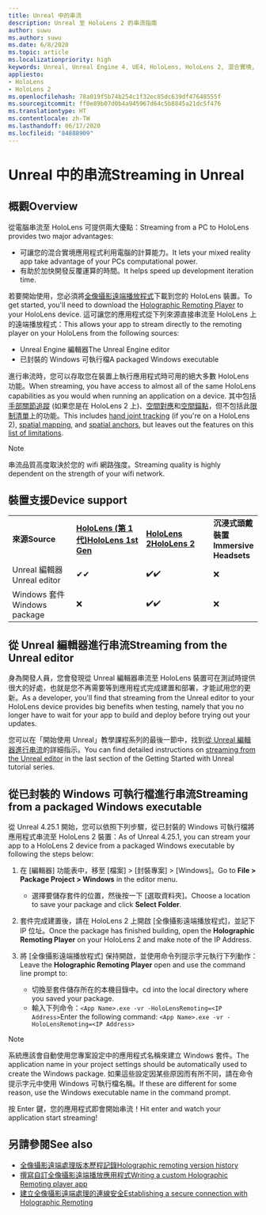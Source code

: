 ```yaml
---
title: Unreal 中的串流
description: Unreal 至 HoloLens 2 的串流指南
author: suwu
ms.author: suwu
ms.date: 6/8/2020
ms.topic: article
ms.localizationpriority: high
keywords: Unreal, Unreal Engine 4, UE4, HoloLens, HoloLens 2, 混合實境, 串流, 電腦, 全像攝影應用程式遠端處理, 全像攝影遠端播放程式, 文件
appliesto:
- HoloLens
- HoloLens 2
ms.openlocfilehash: 78a019f5b74b254c1f32ec85dc639df47648555f
ms.sourcegitcommit: ff0e89b07d0b4a945967d64c5b8845a21dc5f476
ms.translationtype: HT
ms.contentlocale: zh-TW
ms.lasthandoff: 06/17/2020
ms.locfileid: "84888909"
---
```

# <a name="streaming-in-unreal"></a><span data-ttu-id="e4093-104">Unreal 中的串流</span><span class="sxs-lookup"><span data-stu-id="e4093-104">Streaming in Unreal</span></span>

## <a name="overview"></a><span data-ttu-id="e4093-105">概觀</span><span class="sxs-lookup"><span data-stu-id="e4093-105">Overview</span></span>
<span data-ttu-id="e4093-106">從電腦串流至 HoloLens 可提供兩大優點：</span><span class="sxs-lookup"><span data-stu-id="e4093-106">Streaming from a PC to HoloLens provides two major advantages:</span></span> 
* <span data-ttu-id="e4093-107">可讓您的混合實境應用程式利用電腦的計算能力。</span><span class="sxs-lookup"><span data-stu-id="e4093-107">It lets your mixed reality app take advantage of your PCs computational power.</span></span> 
* <span data-ttu-id="e4093-108">有助於加快開發反覆運算的時間。</span><span class="sxs-lookup"><span data-stu-id="e4093-108">It helps speed up development iteration time.</span></span> 

<span data-ttu-id="e4093-109">若要開始使用，您必須將[全像攝影遠端播放程式](holographic-remoting-player.md)下載到您的 HoloLens 裝置。</span><span class="sxs-lookup"><span data-stu-id="e4093-109">To get started, you'll need to download the [Holographic Remoting Player](holographic-remoting-player.md) to your HoloLens device.</span></span> <span data-ttu-id="e4093-110">這可讓您的應用程式從下列來源直接串流至 HoloLens 上的遠端播放程式：</span><span class="sxs-lookup"><span data-stu-id="e4093-110">This allows your app to stream  directly to the remoting player on your HoloLens from the following sources:</span></span>

* <span data-ttu-id="e4093-111">Unreal Engine 編輯器</span><span class="sxs-lookup"><span data-stu-id="e4093-111">The Unreal Engine editor</span></span>
* <span data-ttu-id="e4093-112">已封裝的 Windows 可執行檔</span><span class="sxs-lookup"><span data-stu-id="e4093-112">A packaged Windows executable</span></span> 

<span data-ttu-id="e4093-113">進行串流時，您可以存取您在裝置上執行應用程式時可用的絕大多數 HoloLens 功能。</span><span class="sxs-lookup"><span data-stu-id="e4093-113">When streaming, you have access to almost all of the same HoloLens capabilities as you would when running an application on a device.</span></span> <span data-ttu-id="e4093-114">其中包括[手部關節追蹤](unreal-hand-tracking.md) (如果您是在 HoloLens 2 上)、[空間對應](unreal-spatial-mapping.md)和[空間錨點](unreal-spatial-anchors.md)，但不包括此[限制清單](holographic-remoting-troubleshooting.md)上的功能。</span><span class="sxs-lookup"><span data-stu-id="e4093-114">This includes [hand joint tracking](unreal-hand-tracking.md) (if you're on a HoloLens 2), [spatial mapping](unreal-spatial-mapping.md), and [spatial anchors](unreal-spatial-anchors.md), but leaves out the features on this [list of limitations](holographic-remoting-troubleshooting.md).</span></span> 

> [!NOTE]
> <span data-ttu-id="e4093-115">串流品質高度取決於您的 wifi 網路強度。</span><span class="sxs-lookup"><span data-stu-id="e4093-115">Streaming quality is highly dependent on the strength of your wifi network.</span></span>

## <a name="device-support"></a><span data-ttu-id="e4093-116">裝置支援</span><span class="sxs-lookup"><span data-stu-id="e4093-116">Device support</span></span>

<table>
    <colgroup>
    <col width="33%" />
    <col width="33%" />
    <col width="33%" />
    </colgroup>
    <tr>
        <td><span data-ttu-id="e4093-117"><strong>來源</strong></span><span class="sxs-lookup"><span data-stu-id="e4093-117"><strong>Source</strong></span></span></td>
        <td><span data-ttu-id="e4093-118"><a href="https://docs.microsoft.com/hololens/hololens1-hardware"><strong>HoloLens (第 1 代)</strong></a></span><span class="sxs-lookup"><span data-stu-id="e4093-118"><a href="https://docs.microsoft.com/hololens/hololens1-hardware"><strong>HoloLens 1st Gen</strong></a></span></span></td>
        <td><span data-ttu-id="e4093-119"><a href="https://www.microsoft.com/hololens/hardware"><strong>HoloLens 2</strong></a></span><span class="sxs-lookup"><span data-stu-id="e4093-119"><a href="https://www.microsoft.com/hololens/hardware"><strong>HoloLens 2</strong></a></span></span></td>
        <td><span data-ttu-id="e4093-120"><strong>沉浸式頭戴裝置</strong></span><span class="sxs-lookup"><span data-stu-id="e4093-120"><strong>Immersive Headsets</strong></span></span></td>
    </tr>
     <tr>
        <td><span data-ttu-id="e4093-121">Unreal 編輯器</span><span class="sxs-lookup"><span data-stu-id="e4093-121">Unreal editor</span></span></td>
        <td><span data-ttu-id="e4093-122">✔</span><span class="sxs-lookup"><span data-stu-id="e4093-122">✔</span></span></td>
        <td><span data-ttu-id="e4093-123">✔️</span><span class="sxs-lookup"><span data-stu-id="e4093-123">✔️</span></span></td>
        <td>❌</td>
    </tr>
    <tr>
        <td><span data-ttu-id="e4093-124">Windows 套件</span><span class="sxs-lookup"><span data-stu-id="e4093-124">Windows package</span></span></td>
        <td>❌</td>
        <td><span data-ttu-id="e4093-125">✔️</span><span class="sxs-lookup"><span data-stu-id="e4093-125">✔️</span></span></td>
        <td>❌</td>
    </tr>

</table>

## <a name="streaming-from-the-unreal-editor"></a><span data-ttu-id="e4093-126">從 Unreal 編輯器進行串流</span><span class="sxs-lookup"><span data-stu-id="e4093-126">Streaming from the Unreal editor</span></span>

<span data-ttu-id="e4093-127">身為開發人員，您會發現從 Unreal 編輯器串流至 HoloLens 裝置可在測試時提供很大的好處，也就是您不再需要等到應用程式完成建置和部署，才能試用您的更新。</span><span class="sxs-lookup"><span data-stu-id="e4093-127">As a developer, you'll find that streaming from the Unreal editor to your HoloLens device provides big benefits when testing, namely that you no longer have to wait for your app to build and deploy before trying out your updates.</span></span>

<span data-ttu-id="e4093-128">您可以在「開始使用 Unreal」教學課程系列的最後一節中，找到[從 Unreal 編輯器進行串流](unreal-uxt-ch6.md#device-only-streaming)的詳細指示。</span><span class="sxs-lookup"><span data-stu-id="e4093-128">You can find detailed instructions on [streaming from the Unreal editor](unreal-uxt-ch6.md#device-only-streaming) in the last section of the Getting Started with Unreal tutorial series.</span></span>

## <a name="streaming-from-a-packaged-windows-executable"></a><span data-ttu-id="e4093-129">從已封裝的 Windows 可執行檔進行串流</span><span class="sxs-lookup"><span data-stu-id="e4093-129">Streaming from a packaged Windows executable</span></span>

<span data-ttu-id="e4093-130">從 Unreal 4.25.1 開始，您可以依照下列步驟，從已封裝的 Windows 可執行檔將應用程式串流至 HoloLens 2 裝置：</span><span class="sxs-lookup"><span data-stu-id="e4093-130">As of Unreal 4.25.1, you can stream your app to a HoloLens 2 device from a packaged Windows executable by following the steps below:</span></span> 

1. <span data-ttu-id="e4093-131">在 [編輯器] 功能表中，移至 [檔案] > [封裝專案] > [Windows]。</span><span class="sxs-lookup"><span data-stu-id="e4093-131">Go to **File > Package Project > Windows** in the editor menu.</span></span> 
    * <span data-ttu-id="e4093-132">選擇要儲存套件的位置，然後按一下 [選取資料夾]。</span><span class="sxs-lookup"><span data-stu-id="e4093-132">Choose a location to save your package and click **Select Folder**.</span></span>

2. <span data-ttu-id="e4093-133">套件完成建置後，請在 HoloLens 2 上開啟 [全像攝影遠端播放程式]，並記下 IP 位址。</span><span class="sxs-lookup"><span data-stu-id="e4093-133">Once the package has finished building, open the **Holographic Remoting Player** on your HoloLens 2 and make note of the IP Address.</span></span> 
3. <span data-ttu-id="e4093-134">將 [全像攝影遠端播放程式] 保持開啟，並使用命令列提示字元執行下列動作：</span><span class="sxs-lookup"><span data-stu-id="e4093-134">Leave the **Holographic Remoting Player** open and use the command line prompt to:</span></span> 
    * <span data-ttu-id="e4093-135">切換至套件儲存所在的本機目錄中。</span><span class="sxs-lookup"><span data-stu-id="e4093-135">cd into the local directory where you saved your package.</span></span>
    * <span data-ttu-id="e4093-136">輸入下列命令：```<App Name>.exe -vr -HoloLensRemoting=<IP Address>```</span><span class="sxs-lookup"><span data-stu-id="e4093-136">Enter the following command: ```<App Name>.exe -vr -HoloLensRemoting=<IP Address>```</span></span>

> [!NOTE]
> <span data-ttu-id="e4093-137">系統應該會自動使用您專案設定中的應用程式名稱來建立 Windows 套件。</span><span class="sxs-lookup"><span data-stu-id="e4093-137">The application name in your project settings should be automatically used to create the Windows package.</span></span> <span data-ttu-id="e4093-138">如果這些設定因某些原因而有所不同，請在命令提示字元中使用 Windows 可執行檔名稱。</span><span class="sxs-lookup"><span data-stu-id="e4093-138">If these are different for some reason, use the Windows executable name in the command prompt.</span></span>

<span data-ttu-id="e4093-139">按 Enter 鍵，您的應用程式即會開始串流！</span><span class="sxs-lookup"><span data-stu-id="e4093-139">Hit enter and watch your application start streaming!</span></span>

## <a name="see-also"></a><span data-ttu-id="e4093-140">另請參閱</span><span class="sxs-lookup"><span data-stu-id="e4093-140">See also</span></span>
* [<span data-ttu-id="e4093-141">全像攝影遠端處理版本歷程記錄</span><span class="sxs-lookup"><span data-stu-id="e4093-141">Holographic remoting version history</span></span>](holographic-remoting-version-history.md)
* [<span data-ttu-id="e4093-142">撰寫自訂全像攝影遠端播放應用程式</span><span class="sxs-lookup"><span data-stu-id="e4093-142">Writing a custom Holographic Remoting player app</span></span>](holographic-remoting-create-player.md)
* [<span data-ttu-id="e4093-143">建立全像攝影遠端處理的連線安全</span><span class="sxs-lookup"><span data-stu-id="e4093-143">Establishing a secure connection with Holographic Remoting</span></span>](holographic-remoting-secure-connection.md)
